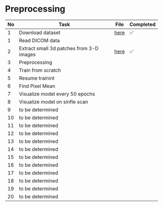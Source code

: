 # Preprocessing

**No**  |  **Task**                         |  **File**  |  **Completed**
---------|-----------------------------------|-------------------|--------------------
1        |  Download dataset                |       [here](https://github.com/x110/DLToolboxImg/blob/master/DL_02_PreProcessing/download_dataset.ipynb)            |:white_check_mark:
1        |  Read DICOM data                  |                  |
2        |  Extract small 3d patches from 3-D images                  |    [here](https://github.com/x110/DLToolboxImg/blob/master/DL_02_PreProcessing/DL_02_PatchesExtraction3DImage.ipynb)              |  :white_check_mark:
3        |  Preprocessing                    |                   |  
4        |  Train from scratch               |                   |
5        |  Resume trainint                  |                   |
6        |  Find Pixel Mean                  |                   |
7        |  Visualize model every 50 epochs  |                   |
8        |  Visualize model on sinfle scan   |                   |
9        |  to be determined                 |                   |
10       |  to be determined                 |                   |
11       |  to be determined                 |                   |
12       |  to be determined                 |                   |
13       |  to be determined                 |                   |
14       |  to be determined                 |                   |
15       |  to be determined                 |                   |
16       |  to be determined                 |                   |
17       |  to be determined                 |                   |
18       |  to be determined                 |                   |
19       |  to be determined                 |                   |
20       |  to be determined                 |                   |

